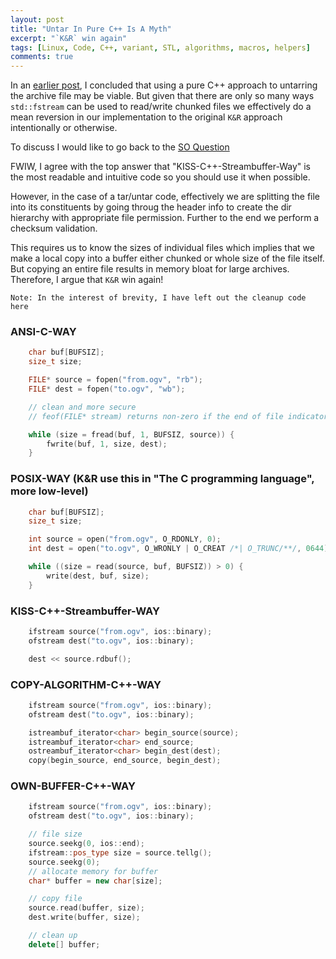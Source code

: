 ```yaml
---
layout: post
title: "Untar In Pure C++ Is A Myth"
excerpt: "`K&R` win again"
tags: [Linux, Code, C++, variant, STL, algorithms, macros, helpers]
comments: true
---
```


In an [earlier post](http://www.mycpu.org/untar-gunzip-file/), I concluded that
using a pure C++ approach to untarring the archive file may be viable. But given
that there are only so many ways `std::fstream` can be used to read/write chunked
files we effectively do a mean reversion in our implementation to the original
`K&R` approach intentionally or otherwise.

To discuss I would like to go back to the [SO Question](https://stackoverflow.com/questions/10195343/copy-a-file-in-a-sane-safe-and-efficient-way)

FWIW, I agree with the top answer that "KISS-C++-Streambuffer-Way" is the most
readable and intuitive code so you should use it when possible.

However, in the case of a tar/untar code, effectively we are splitting the file
into its constituents by going throug the header info to create the dir
hierarchy with appropriate file permission. Further to the end we perform a
checksum validation.

This requires us to know the sizes of individual files which implies that we
make a local copy into a buffer either chunked or whole size of the file
itself. But copying an entire file results in memory bloat for large archives.
Therefore, I argue that `K&R` win again!

```
Note: In the interest of brevity, I have left out the cleanup code here
```

### ANSI-C-WAY
```c++
    char buf[BUFSIZ];
    size_t size;

    FILE* source = fopen("from.ogv", "rb");
    FILE* dest = fopen("to.ogv", "wb");

    // clean and more secure
    // feof(FILE* stream) returns non-zero if the end of file indicator for stream is set

    while (size = fread(buf, 1, BUFSIZ, source)) {
        fwrite(buf, 1, size, dest);
    }
```

### POSIX-WAY (K&R use this in "The C programming language", more low-level)

```c++
    char buf[BUFSIZ];
    size_t size;

    int source = open("from.ogv", O_RDONLY, 0);
    int dest = open("to.ogv", O_WRONLY | O_CREAT /*| O_TRUNC/**/, 0644);

    while ((size = read(source, buf, BUFSIZ)) > 0) {
        write(dest, buf, size);
    }
```


### KISS-C++-Streambuffer-WAY

```c++
    ifstream source("from.ogv", ios::binary);
    ofstream dest("to.ogv", ios::binary);

    dest << source.rdbuf();
```

### COPY-ALGORITHM-C++-WAY
```c++
    ifstream source("from.ogv", ios::binary);
    ofstream dest("to.ogv", ios::binary);

    istreambuf_iterator<char> begin_source(source);
    istreambuf_iterator<char> end_source;
    ostreambuf_iterator<char> begin_dest(dest); 
    copy(begin_source, end_source, begin_dest);
```

### OWN-BUFFER-C++-WAY

```c++
    ifstream source("from.ogv", ios::binary);
    ofstream dest("to.ogv", ios::binary);

    // file size
    source.seekg(0, ios::end);
    ifstream::pos_type size = source.tellg();
    source.seekg(0);
    // allocate memory for buffer
    char* buffer = new char[size];

    // copy file    
    source.read(buffer, size);
    dest.write(buffer, size);

    // clean up
    delete[] buffer;
```
